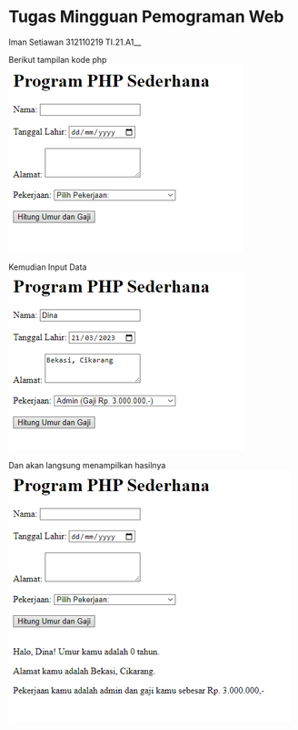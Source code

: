 # Tugas Mingguan Pemograman Web
Iman Setiawan
312110219
TI.21.A1__

Berikut tampilan kode php<br/>
![alt text](img/ss1.png)<br/>

Kemudian Input Data<br/>
![alt text](img/ss2.png)<br/>

Dan akan langsung menampilkan hasilnya<br/>
![alt text](img/ss3.png)


